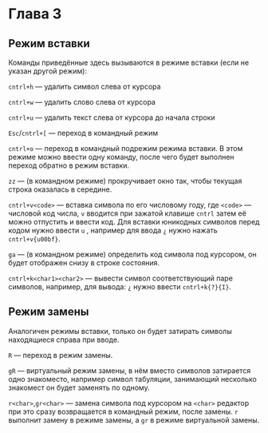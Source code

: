 # Глава 3

## Режим вставки

Команды приведённые здесь вызываются в режиме вставки (если не указан другой режим):

`cntrl+h` — удалить символ слева от курсора

`cntrl+w` — удалить слово слева от курсора

`cntrl+u` — удалить текст слева от курсора до начала строки

`Esc`/`cntrl+[` — переход в командный режим

`cntrl+o` — переход в командный подрежим режима вставки. В этом режиме можно ввести одну команду, после чего будет выполнен переход обратно в режим вставки.

`zz` — (в командном режиме) прокручивает окно так, чтобы текущая строка оказалась в середине.

`cntrl+v<code>` — вставка символа по его числовому году, где `<code>` — числовой код числа, `v` вводится при зажатой клавише `cntrl` затем её можно отпустить и ввести код. Для вставки юникодных символов перед кодом нужно ввести `u` , например для ввода `¿` нужно нажать `cntrl+v{u00bf}`.

`ga` — (в командном режиме) определить код символа под курсором, он будет отображен снизу в строке состояния.

`cntrl+k<char1><char2>` — вывести символ соответствующий паре символов, например, для вывода: `¿` нужно ввести `cntrl+k{?}{I}`.

## Режим замены

Аналогичен режимы вставки, только он будет затирать символы находящиеся справа при вводе.

`R` — переход в режим замены.

`gR` — виртуальный режим замены, в нём вместо символов затирается одно знакоместо, например символ табуляции, занимающий несколько знакомест он будет заменять по одному.

`r<char>`,`gr<char>` — замена символа под курсором на `<char>` редактор при это сразу возвращается в командный режим, после замены. `r` выполнит замену в режиме замены, а `gr` в режиме виртуальной замены.